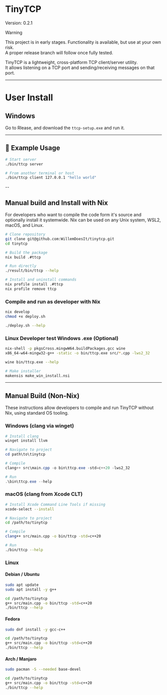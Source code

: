 # TinyTCP
Version: 0.2.1

> [!WARNING]
> This project is in early stages. Functionality is available, but use at your own risk.  
> A proper release branch will follow once fully tested.

TinyTCP is a lightweight, cross-platform TCP client/server utility.  
It allows listening on a TCP port and sending/receiving messages on that port.  

---

# User Install
## Windows
Go to Rlease, and download the `ttcp-setup.exe` and run it.

---

## 🧪 Example Usage

```bash
# Start server
./bin/ttcp server

# From another terminal or host
./bin/ttcp client 127.0.0.1 "hello world"
```

--

## Manual build and Install with Nix
For developers who want to compile the code form it's source and optionally install it systemwide. Nix can be used on any Unix system, WSL2, macOS, and Linux.

```bash
# Clone repository
git clone git@github.com:WillemDoesIt/tinytcp.git
cd tinytcp

# Build the package
nix build .#ttcp

# Run directly
./result/bin/ttcp --help

# Install and uninstall commands
nix profile install .#ttcp
nix profile remove ttcp 
````

### Compile and run as developer with Nix

```bash
nix develop
chmod +x deploy.sh

./deploy.sh --help
```

### Linux Developer test Windows .exe (Optional)

```bash
nix-shell -p pkgsCross.mingwW64.buildPackages.gcc wine
x86_64-w64-mingw32-g++ -static -o bin/ttcp.exe src/*.cpp -lws2_32

wine bin/ttcp.exe --help

# Make installer
makensis make_win_install.nsi
```

---

## Manual Build (Non-Nix)

These instructions allow developers to compile and run TinyTCP without Nix, using standard OS tooling.

### Windows (clang via winget)

```powershell
# Install clang
winget install llvm

# Navigate to project
cd path\to\tinytcp

# Compile
clang++ src\main.cpp -o bin\ttcp.exe -std=c++20 -lws2_32

# Run
.\bin\ttcp.exe --help
```

### macOS (clang from Xcode CLT)

```bash
# Install Xcode Command Line Tools if missing
xcode-select --install

# Navigate to project
cd /path/to/tinytcp

# Compile
clang++ src/main.cpp -o bin/ttcp -std=c++20

# Run
./bin/ttcp --help
```

### Linux

#### Debian / Ubuntu

```bash
sudo apt update
sudo apt install -y g++

cd /path/to/tinytcp
g++ src/main.cpp -o bin/ttcp -std=c++20
./bin/ttcp --help
```

#### Fedora

```bash
sudo dnf install -y gcc-c++

cd /path/to/tinytcp
g++ src/main.cpp -o bin/ttcp -std=c++20
./bin/ttcp --help
```

#### Arch / Manjaro

```bash
sudo pacman -S --needed base-devel

cd /path/to/tinytcp
g++ src/main.cpp -o bin/ttcp -std=c++20
./bin/ttcp --help
```
